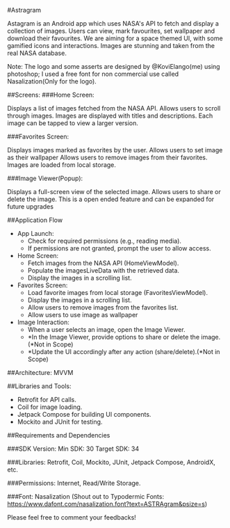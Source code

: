 #Astragram

Astagram is an Android app which uses NASA's API to fetch and display a collection of images. Users can view, mark favourites, set wallpaper and download their favourites.
We are aiming for a space themed UI, with some gamified icons and interactions. Images are stunning and taken from the real NASA database. 

Note: The logo and some asserts are designed by @KoviElango(me) using photoshop; I used a free font for non commercial use called Nasalization(Only for the logo).

##Screens:
###Home Screen:

Displays a list of images fetched from the NASA API.
Allows users to scroll through images.
Images are displayed with titles and descriptions.
Each image can be tapped to view a larger version.

###Favorites Screen:

Displays images marked as favorites by the user.
Allows users to set image as their wallpaper
Allows users to remove images from their favorites.
Images are loaded from local storage.

###Image Viewer(Popup):

Displays a full-screen view of the selected image.
Allows users to share or delete the image.
This is a open ended feature and can be expanded for future upgrades

##Application Flow

- App Launch:
  - Check for required permissions (e.g., reading media).
  - If permissions are not granted, prompt the user to allow access.
- Home Screen:
  - Fetch images from the NASA API (HomeViewModel).
  - Populate the imagesLiveData with the retrieved data.
  - Display the images in a scrolling list.
- Favorites Screen:
  - Load favorite images from local storage (FavoritesViewModel).
  - Display the images in a scrolling list.
  - Allow users to remove images from the favorites list.
  - Allow users to use image as wallpaper
- Image Interaction:
  - When a user selects an image, open the Image Viewer.
  - *In the Image Viewer, provide options to share or delete the image.(*Not in Scope)
  - *Update the UI accordingly after any action (share/delete).(*Not in Scope)

##Architecture: MVVM

##Libraries and Tools:
- Retrofit for API calls.
- Coil for image loading.
- Jetpack Compose for building UI components.
- Mockito and JUnit for testing.


##Requirements and Dependencies

###SDK Version:
Min SDK: 30
Target SDK: 34

###Libraries:
Retrofit, Coil, Mockito, JUnit, Jetpack Compose, AndroidX, etc.

###Permissions:
Internet, Read/Write Storage.

###Font:
Nasalization (Shout out to  Typodermic Fonts: https://www.dafont.com/nasalization.font?text=ASTRAgram&psize=s)

Please feel free to comment your feedbacks!


